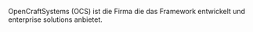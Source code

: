 OpenCraftSystems (OCS) ist die Firma die das Framework entwickelt und enterprise solutions anbietet.